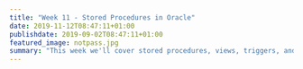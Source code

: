 ```yaml
---
title: "Week 11 - Stored Procedures in Oracle"
date: 2019-11-12T08:47:11+01:00
publishdate: 2019-09-02T08:47:11+01:00
featured_image: notpass.jpg
summary: "This week we'll cover stored procedures, views, triggers, and user permissions"
---
```

